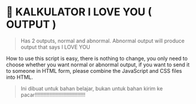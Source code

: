 # 🌟 KALKULATOR I LOVE YOU ( OUTPUT )
> Has 2 outputs, normal and abnormal. Abnormal output will produce output that says I LOVE YOU

How to use this script is easy, there is nothing to change, you only need to choose whether you want normal or abnormal output, if you want to send it to someone in HTML form, please combine the JavaScript and CSS files into HTML.
> Ini dibuat untuk bahan belajar, bukan untuk bahan kirim ke pacar!!!!!!!!!!!!!!!!!!!!!!!!!!!!!!!!!!
